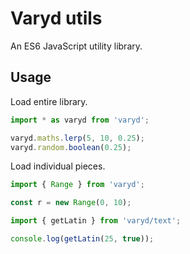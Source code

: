 # Varyd utils
An ES6 JavaScript utility library.

## Usage

Load entire library.

```js
import * as varyd from 'varyd';

varyd.maths.lerp(5, 10, 0.25);
varyd.random.boolean(0.25);
```

Load individual pieces.

```js
import { Range } from 'varyd';

const r = new Range(0, 10);
```

```js
import { getLatin } from 'varyd/text';

console.log(getLatin(25, true));

```
